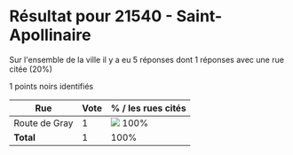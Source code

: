# Résultat pour 21540 - Saint-Apollinaire

Sur l'ensemble de la ville il y a eu 5 réponses dont 1 réponses avec une rue citée (20%)

1 points noirs identifiés

| Rue | Vote | % / les rues cités|
|-----|------|-------------------|
| Route de Gray | 1 | <img src="../../img/bar_100.gif" />&nbsp;100%|
| **Total** | 1 | 100%|
